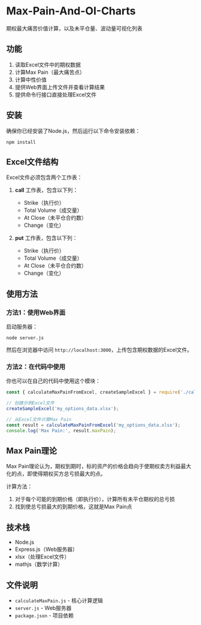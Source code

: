 # Max-Pain-And-OI-Charts
期权最大痛苦价值计算，以及未平仓量、波动量可视化列表

## 功能

1. 读取Excel文件中的期权数据
2. 计算Max Pain（最大痛苦点）
3. 计算中性价值
4. 提供Web界面上传文件并查看计算结果
5. 提供命令行接口直接处理Excel文件

## 安装

确保你已经安装了Node.js，然后运行以下命令安装依赖：

```
npm install
```

## Excel文件结构

Excel文件必须包含两个工作表：
1. **call** 工作表，包含以下列：
   - Strike（执行价）
   - Total Volume（成交量）
   - At Close（未平仓合约数）
   - Change（变化）

2. **put** 工作表，包含以下列：
   - Strike（执行价）
   - Total Volume（成交量）
   - At Close（未平仓合约数）
   - Change（变化）

## 使用方法

### 方法1：使用Web界面

启动服务器：

```
node server.js
```

然后在浏览器中访问 `http://localhost:3000`，上传包含期权数据的Excel文件。

### 方法2：在代码中使用

你也可以在自己的代码中使用这个模块：

```javascript
const { calculateMaxPainFromExcel, createSampleExcel } = require('./calculateMaxPain');

// 创建示例Excel文件
createSampleExcel('my_options_data.xlsx');

// 从Excel文件计算Max Pain
const result = calculateMaxPainFromExcel('my_options_data.xlsx');
console.log('Max Pain:', result.maxPain);
```

## Max Pain理论

Max Pain理论认为，期权到期时，标的资产的价格会趋向于使期权卖方利益最大化的点，即使得期权买方总亏损最大的点。

计算方法：
1. 对于每个可能的到期价格（即执行价），计算所有未平仓期权的总亏损
2. 找到使总亏损最大的到期价格，这就是Max Pain点

## 技术栈

- Node.js
- Express.js（Web服务器）
- xlsx（处理Excel文件）
- mathjs（数学计算）

## 文件说明

- `calculateMaxPain.js` - 核心计算逻辑
- `server.js` - Web服务器
- `package.json` - 项目依赖
